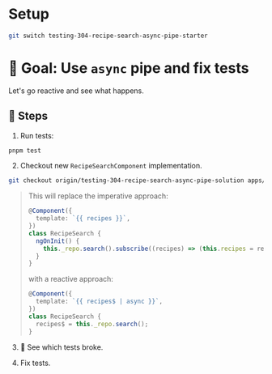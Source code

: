 # Setup

```sh
git switch testing-304-recipe-search-async-pipe-starter
```

# 🎯 Goal: Use `async` pipe and fix tests

Let's go reactive and see what happens.

## 📝 Steps

1. Run tests:

```sh
pnpm test
```

2. Checkout new `RecipeSearchComponent` implementation.

```sh
git checkout origin/testing-304-recipe-search-async-pipe-solution apps/whiskmate/src/app/recipe/recipe-search.ng.ts
```

> This will replace the imperative approach:
>
> ```ts
> @Component({
>   template: `{{ recipes }}`,
> })
> class RecipeSearch {
>   ngOnInit() {
>     this._repo.search().subscribe((recipes) => (this.recipes = recipes));
>   }
> }
> ```
>
> with a reactive approach:
>
> ```ts
> @Component({
>   template: `{{ recipes$ | async }}`,
> })
> class RecipeSearch {
>   recipes$ = this._repo.search();
> }
> ```

3. 👀 See which tests broke.

4. Fix tests.
